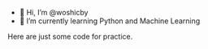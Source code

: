- 👋 Hi, I’m @woshicby
- 🌱 I’m currently learning Python and Machine Learning

Here are just some code for practice.

<!---
woshicby/woshicby is a ✨ special ✨ repository because its `README.md` (this file) appears on your GitHub profile.
You can click the Preview link to take a look at your changes.
--->

